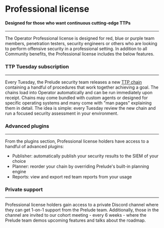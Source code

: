 
# Professional license

#### Designed for those who want continuous cutting-edge TTPs

---

The Operator Professional license is designed for red, blue or purple team members,
penetration testers, security engineers or others who are looking to perform offensive security 
in a professional setting. In addition to all Community benefits, the Professional license 
includes the below features.

### TTP Tuesday subscription

---

Every Tuesday, the Prelude security team releases a new [TTP chain](https://chains.prelude.org) containing a handful of procedures 
that work together achieving a goal. The chains load into Operator automatically and can be run immediately upon receipt. 
Chains may come bundled with custom agents or designed for specific operating systems and many come with "man pages" explaining them in detail.
The idea is simple: every Tuesday review the new chain and run a focused security assessment in your environment. 

### Advanced plugins

---

From the plugins section, Professional license holders have access to a handful of advanced plugins:

- Publisher: automatically publish your security results to the SIEM of your choice
- Planner: reorder your chain by overriding Prelude's built-in planning engine
- Reports: view and export red team reports from your usage


### Private support

---

Professional license holders gain access to a private Discord channel where they can get 
1-on-1 support from the Prelude team. Additionally, those in the channel are invited to our cohort
meeting - every 6 weeks - where the Prelude team demos upcoming features and talks about the 
roadmap.

